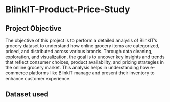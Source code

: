 # BlinkIT-Product-Price-Study

## Project Objective
The objective of this project is to perform a detailed analysis of BlinkIT’s grocery dataset to understand how online grocery items are categorized, priced, and distributed across various brands. Through data cleaning, exploration, and visualization, the goal is to uncover key insights and trends that reflect consumer choices, product availability, and pricing strategies in the online grocery market. This analysis helps in understanding how e-commerce platforms like BlinkIT manage and present their inventory to enhance customer experience.

## Dataset used
